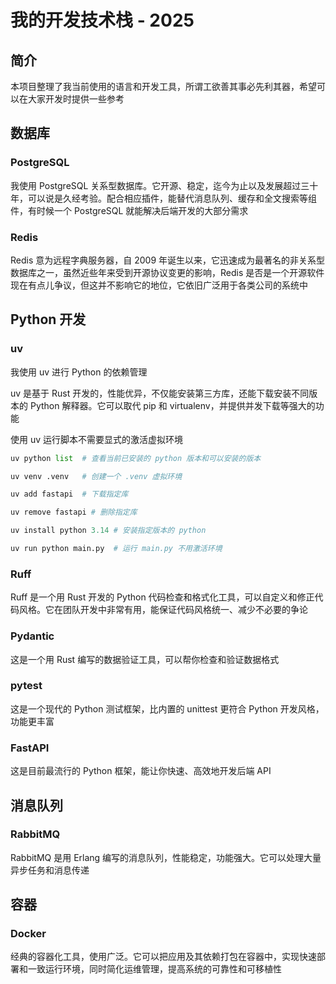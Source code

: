 # 我的开发技术栈 - 2025

## 简介

本项目整理了我当前使用的语言和开发工具，所谓工欲善其事必先利其器，希望可以在大家开发时提供一些参考

## 数据库

### PostgreSQL

我使用 PostgreSQL 关系型数据库。它开源、稳定，迄今为止以及发展超过三十年，可以说是久经考验。配合相应插件，能替代消息队列、缓存和全文搜索等组件，有时候一个 PostgreSQL 就能解决后端开发的大部分需求


### Redis

Redis 意为远程字典服务器，自 2009 年诞生以来，它迅速成为最著名的非关系型数据库之一，虽然近些年来受到开源协议变更的影响，Redis 是否是一个开源软件现在有点儿争议，但这并不影响它的地位，它依旧广泛用于各类公司的系统中

## Python 开发

### uv

我使用 uv 进行 Python 的依赖管理

uv 是基于 Rust 开发的，性能优异，不仅能安装第三方库，还能下载安装不同版本的 Python 解释器。它可以取代 pip 和 virtualenv，并提供并发下载等强大的功能

使用 uv 运行脚本不需要显式的激活虚拟环境

```python
uv python list  # 查看当前已安装的 python 版本和可以安装的版本

uv venv .venv   # 创建一个 .venv 虚拟环境

uv add fastapi  # 下载指定库

uv remove fastapi # 删除指定库

uv install python 3.14 # 安装指定版本的 python

uv run python main.py  # 运行 main.py 不用激活环境
```

### Ruff

Ruff 是一个用 Rust 开发的 Python 代码检查和格式化工具，可以自定义和修正代码风格。它在团队开发中非常有用，能保证代码风格统一、减少不必要的争论

### Pydantic

这是一个用 Rust 编写的数据验证工具，可以帮你检查和验证数据格式

### pytest

这是一个现代的 Python 测试框架，比内置的 unittest 更符合 Python 开发风格，功能更丰富

### FastAPI

这是目前最流行的 Python 框架，能让你快速、高效地开发后端 API

## 消息队列

### RabbitMQ

RabbitMQ 是用 Erlang 编写的消息队列，性能稳定，功能强大。它可以处理大量异步任务和消息传递

## 容器

### Docker

经典的容器化工具，使用广泛。它可以把应用及其依赖打包在容器中，实现快速部署和一致运行环境，同时简化运维管理，提高系统的可靠性和可移植性

